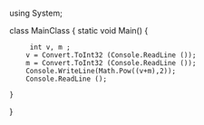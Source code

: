 using System;

class MainClass {
    static void Main() {
         
         int v, m ;
        v = Convert.ToInt32 (Console.ReadLine ());
        m = Convert.ToInt32 (Console.ReadLine ());
        Console.WriteLine(Math.Pow((v+m),2));
        Console.ReadLine ();
       
    }
}
